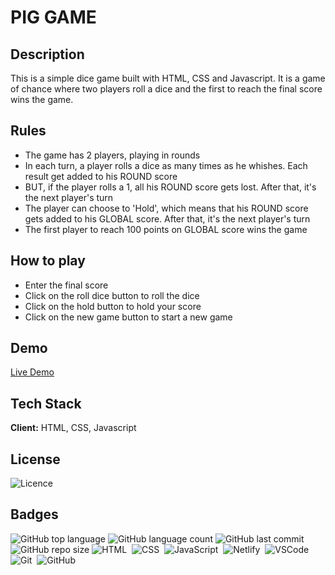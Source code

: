 # PIG GAME

## Description

This is a simple dice game built with HTML, CSS and Javascript. It is a game of chance where two players roll a dice and the first to reach the final score wins the game.

## Rules

- The game has 2 players, playing in rounds
- In each turn, a player rolls a dice as many times as he whishes. Each result get added to his ROUND score
- BUT, if the player rolls a 1, all his ROUND score gets lost. After that, it's the next player's turn
- The player can choose to 'Hold', which means that his ROUND score gets added to his GLOBAL score. After that, it's the next player's turn
- The first player to reach 100 points on GLOBAL score wins the game

## How to play

- Enter the final score
- Click on the roll dice button to roll the dice
- Click on the hold button to hold your score
- Click on the new game button to start a new game

## Demo

[Live Demo](https://pig-game-ssr.netlify.app/)

## Tech Stack

**Client:** HTML, CSS, Javascript

## License

![Licence](https://img.shields.io/github/license/chizzi001/pig_game?style=for-the-badge)

## Badges

![GitHub top language](https://img.shields.io/github/languages/top/chizzi001/pig_game?style=for-the-badge)
![GitHub language count](https://img.shields.io/github/languages/count/chizzi001/pig_game?style=for-the-badge)
![GitHub last commit](https://img.shields.io/github/last-commit/chizzi001/pig_game?style=for-the-badge)
![GitHub repo size](https://img.shields.io/github/repo-size/chizzi001/pig_game?style=for-the-badge)
![HTML](https://img.shields.io/badge/HTML-05122A?style=for-the-badge&logo=html5)&nbsp;
![CSS](https://img.shields.io/badge/CSS-05122A?&style=for-the-badge&logo=css3&logoColor=blue)&nbsp;
![JavaScript](https://img.shields.io/badge/JavaScript-05122A?style=for-the-badge&logo=javascript)&nbsp;
![Netlify](https://img.shields.io/badge/Vercel-05122A?style=for-the-badge&logo=vercel)&nbsp;
![VSCode](https://img.shields.io/badge/VSCode-05122A?style=for-the-badge&logo=visual-studio-code&logoColor=blue)&nbsp;
![Git](https://img.shields.io/badge/Git-05122A?style=for-the-badge&logo=git)&nbsp;
![GitHub](https://img.shields.io/badge/GitHub-05122A?style=for-the-badge&logo=github)&nbsp;
